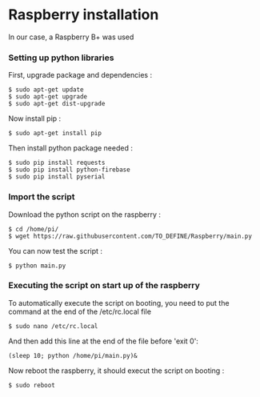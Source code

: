 Raspberry installation 
======================

In our case, a Raspberry B+ was used

### Setting up python libraries

First, upgrade package and dependencies :

    $ sudo apt-get update
    $ sudo apt-get upgrade
    $ sudo apt-get dist-upgrade
	
Now install pip :

    $ sudo apt-get install pip
	
Then install python package needed : 

    $ sudo pip install requests
    $ sudo pip install python-firebase
	$ sudo pip install pyserial
	
### Import the script

Download the python script on the raspberry :

    $ cd /home/pi/
	$ wget https://raw.githubusercontent.com/TO_DEFINE/Raspberry/main.py
	
You can now test the script :
	
	$ python main.py
	
### Executing the script on start up of the raspberry

To automatically execute the script on booting, you need to put the command at the end of the /etc/rc.local file

	$ sudo nano /etc/rc.local
	
And then add this line at the end of the file before 'exit 0':
	
	(sleep 10; python /home/pi/main.py)&
	
Now reboot the raspberry, it should execut the script on booting :

	$ sudo reboot